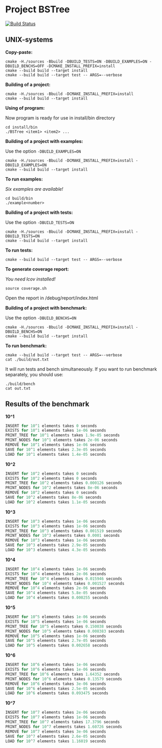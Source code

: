 # Project BSTree

[![Build Status](https://travis-ci.org/orangejohny/BSTree.svg?branch=master)](https://travis-ci.org/orangejohny/BSTree)

## UNIX-systems

**Copy-paste:**

```shell
cmake -H./sources -Bbuild -DBUILD_TESTS=ON -DBUILD_EXAMPLES=ON -DBUILD_BENCHS=OFF -DCMAKE_INSTALL_PREFIX=install
cmake --build build --target install
cmake --build build --target test -- ARGS=--verbose
```

**Building of a project:**

```shell
cmake -H./sources -Bbuild -DCMAKE_INSTALL_PREFIX=install
cmake --build build --target install
```

**Using of program:**

Now program is ready for use in install/bin directory

```shell
cd install/bin
./BSTree <item1> <item2> ...
```

**Building of a project with examples:**

Use the option `-DBUILD_EXAMPLES=ON`

```shell
cmake -H./sources -Bbuild -DCMAKE_INSTALL_PREFIX=install -DBUILD_EXAMPLES=ON
cmake --build build --target install
```

**To run examples:**

*Six examples are available!*

```shell
cd build/bin
./example<number>
```

**Building of a project with tests:**

Use the option `-DBUILD_TESTS=ON`

```shell
cmake -H./sources -Bbuild -DCMAKE_INSTALL_PREFIX=install -DBUILD_TESTS=ON
cmake --build build --target install
```

**To run tests:**

```shell
cmake --build build --target test -- ARGS=--verbose
```

**To generate coverage report:**

*You need lcov installed!*

```shell
source coverage.sh
```

Open the report in /debug/report/index.html

**Building of a project with benchmark:**

Use the option `-DBUILD_BENCHS=ON`

```shell
cmake -H./sources -Bbuild -DCMAKE_INSTALL_PREFIX=install -DBUILD_BENCHS=ON
cmake --build build --target install
```

**To run benchmark:**

```shell
cmake --build build --target test -- ARGS=--verbose
cat ./build/out.txt
```

It will run tests and bench simultaneously. If you want to run benchmark separately,
you should use:

```shell
./build/bench
cat out.txt
```

## Results of the benchmark

**10^1**

```java
INSERT for 10^1 elements takes 0 seconds
EXISTS for 10^1 elements takes 1e-06 seconds
PRINT_TREE for 10^1 elements takes 1.9e-05 seconds
PRINT_NODES for 10^1 elements takes 2e-06 seconds
REMOVE for 10^1 elements takes 1e-06 seconds
SAVE for 10^1 elements takes 2.3e-05 seconds
LOAD for 10^1 elements takes 1.4e-05 seconds
```

**10^2**

```java
INSERT for 10^2 elements takes 0 seconds
EXISTS for 10^2 elements takes 0 seconds
PRINT_TREE for 10^2 elements takes 0.000126 seconds
PRINT_NODES for 10^2 elements takes 8e-06 seconds
REMOVE for 10^2 elements takes 0 seconds
SAVE for 10^2 elements takes 8e-06 seconds
LOAD for 10^2 elements takes 1.1e-05 seconds
```

**10^3**

```java
INSERT for 10^3 elements takes 1e-06 seconds
EXISTS for 10^3 elements takes 1e-06 seconds
PRINT_TREE for 10^3 elements takes 0.001519 seconds
PRINT_NODES for 10^3 elements takes 0.0001 seconds
REMOVE for 10^3 elements takes 1e-06 seconds
SAVE for 10^3 elements takes 2.9e-05 seconds
LOAD for 10^3 elements takes 4.3e-05 seconds
```

**10^4**

```java
INSERT for 10^4 elements takes 1e-06 seconds
EXISTS for 10^4 elements takes 2e-06 seconds
PRINT_TREE for 10^4 elements takes 0.015946 seconds
PRINT_NODES for 10^4 elements takes 0.001527 seconds
REMOVE for 10^4 elements takes 2e-06 seconds
SAVE for 10^4 elements takes 5.8e-05 seconds
LOAD for 10^4 elements takes 0.000255 seconds
```

**10^5**

```java
INSERT for 10^5 elements takes 1e-06 seconds
EXISTS for 10^5 elements takes 1e-06 seconds
PRINT_TREE for 10^5 elements takes 0.150038 seconds
PRINT_NODES for 10^5 elements takes 0.008383 seconds
REMOVE for 10^5 elements takes 1e-06 seconds
SAVE for 10^5 elements takes 2.7e-05 seconds
LOAD for 10^5 elements takes 0.002658 seconds
```

**10^6**

```java
INSERT for 10^6 elements takes 1e-06 seconds
EXISTS for 10^6 elements takes 1e-06 seconds
PRINT_TREE for 10^6 elements takes 1.64352 seconds
PRINT_NODES for 10^6 elements takes 0.13579 seconds
REMOVE for 10^6 elements takes 3e-06 seconds
SAVE for 10^6 elements takes 2.5e-05 seconds
LOAD for 10^6 elements takes 0.093475 seconds
```

**10^7**

```java
INSERT for 10^7 elements takes 2e-06 seconds
EXISTS for 10^7 elements takes 1e-06 seconds
PRINT_TREE for 10^7 elements takes 17.3796 seconds
PRINT_NODES for 10^7 elements takes 1.60726 seconds
REMOVE for 10^7 elements takes 3e-06 seconds
SAVE for 10^7 elements takes 2.6e-05 seconds
LOAD for 10^7 elements takes 1.16019 seconds
```
